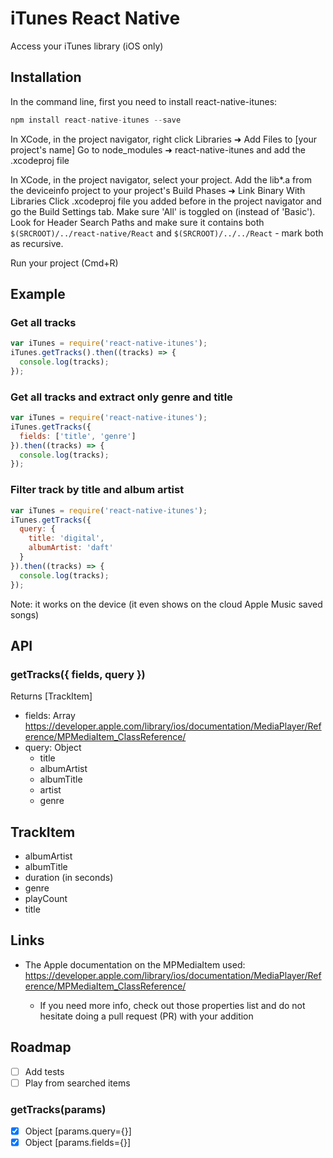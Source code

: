 # iTunes React Native

Access your iTunes library (iOS only)

## Installation

In the command line, first you need to install react-native-itunes:

```javascript
npm install react-native-itunes --save
```

In XCode, in the project navigator, right click Libraries ➜ Add Files to [your project's name] Go to node_modules ➜ react-native-itunes and add the .xcodeproj file

In XCode, in the project navigator, select your project. Add the lib*.a from the deviceinfo project to your project's Build Phases ➜ Link Binary With Libraries Click .xcodeproj file you added before in the project navigator and go the Build Settings tab. Make sure 'All' is toggled on (instead of 'Basic'). Look for Header Search Paths and make sure it contains both ```$(SRCROOT)/../react-native/React``` and ```$(SRCROOT)/../../React``` - mark both as recursive.

Run your project (Cmd+R)

## Example

### Get all tracks
```js
var iTunes = require('react-native-itunes');
iTunes.getTracks().then((tracks) => {
  console.log(tracks);
});

```
### Get all tracks and extract only genre and title
```js
var iTunes = require('react-native-itunes');
iTunes.getTracks({
  fields: ['title', 'genre']
}).then((tracks) => {
  console.log(tracks);
});

```
### Filter track by title and album artist
```js
var iTunes = require('react-native-itunes');
iTunes.getTracks({
  query: {
    title: 'digital',
    albumArtist: 'daft'
  }
}).then((tracks) => {
  console.log(tracks);
});

```

Note: it works on the device (it even shows on the cloud Apple Music saved songs)

## API

### getTracks({ fields, query })

Returns [TrackItem]

- fields: Array https://developer.apple.com/library/ios/documentation/MediaPlayer/Reference/MPMediaItem_ClassReference/
- query: Object
  - title
  - albumArtist
  - albumTitle
  - artist
  - genre

## TrackItem

- albumArtist
- albumTitle
- duration (in seconds)
- genre
- playCount
- title

## Links

- The Apple documentation on the MPMediaItem used: https://developer.apple.com/library/ios/documentation/MediaPlayer/Reference/MPMediaItem_ClassReference/

	- If you need more info, check out those properties list and do not hesitate doing a pull request (PR) with your addition

## Roadmap


- [ ] Add tests
- [ ] Play from searched items

### getTracks(params)

- [x] Object [params.query={}]
- [x] Object [params.fields={}]
